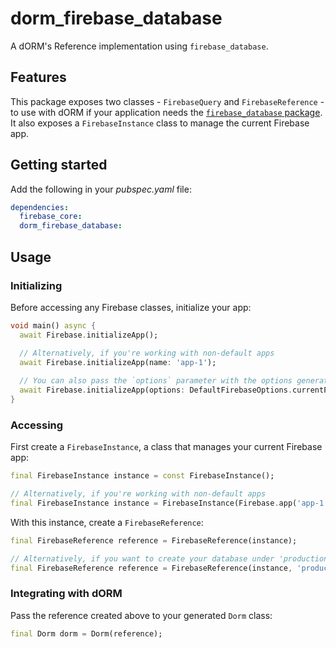 # dorm_firebase_database

A dORM's Reference implementation using `firebase_database`.

## Features

This package exposes two classes - `FirebaseQuery` and `FirebaseReference` - to use with dORM if
your application needs the [`firebase_database` package](https://pub.dev/packages/firebase_database).
It also exposes a `FirebaseInstance` class to manage the current Firebase app.

## Getting started

Add the following in your *pubspec.yaml* file:

```yaml
dependencies:
  firebase_core:
  dorm_firebase_database:
```

## Usage

### Initializing

Before accessing any Firebase classes, initialize your app:

```dart
void main() async {
  await Firebase.initializeApp();

  // Alternatively, if you're working with non-default apps
  await Firebase.initializeApp(name: 'app-1');
  
  // You can also pass the `options` parameter with the options generated by FlutterFire
  await Firebase.initializeApp(options: DefaultFirebaseOptions.currentPlatform);
}
```

### Accessing

First create a `FirebaseInstance`, a class that manages your current Firebase app:

```dart
final FirebaseInstance instance = const FirebaseInstance();

// Alternatively, if you're working with non-default apps
final FirebaseInstance instance = FirebaseInstance(Firebase.app('app-1'));
```

With this instance, create a `FirebaseReference`:

```dart
final FirebaseReference reference = FirebaseReference(instance);

// Alternatively, if you want to create your database under 'production/'
final FirebaseReference reference = FirebaseReference(instance, 'production');
```

### Integrating with dORM

Pass the reference created above to your generated `Dorm` class:

```dart
final Dorm dorm = Dorm(reference);
```
